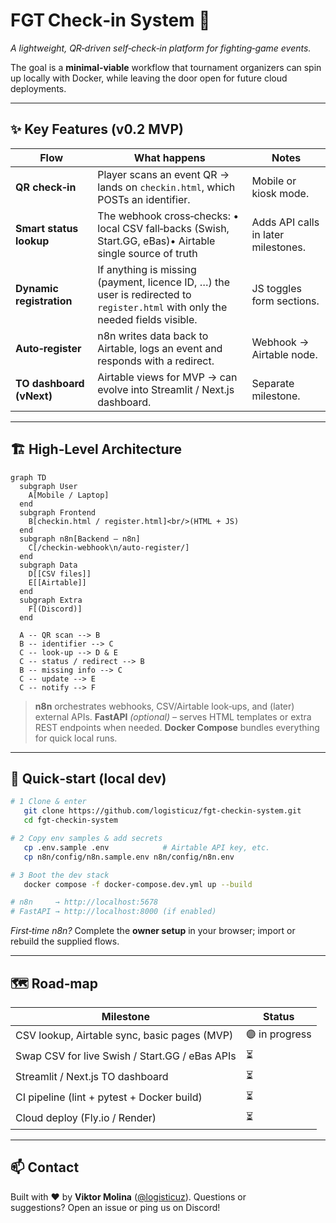 # FGT Check‑in System 🥊

*A lightweight, QR‑driven self‑check‑in platform for fighting‑game events.*

The goal is a **minimal‑viable** workflow that tournament organizers can spin up locally with Docker, while leaving the door open for future cloud deployments.

---

## ✨ Key Features (v0.2 MVP)

|  Flow                    |  What happens                                                                                                                  |  Notes                              |
| ------------------------ | ------------------------------------------------------------------------------------------------------------------------------ | ----------------------------------- |
| **QR check‑in**          | Player scans an event QR → lands on `checkin.html`, which POSTs an identifier.                                                 | Mobile or kiosk mode.               |
| **Smart status lookup**  | The webhook cross‑checks: • local CSV fall‑backs (Swish, Start.GG, eBas)• Airtable single source of truth                      | Adds API calls in later milestones. |
| **Dynamic registration** | If anything is missing (payment, licence ID, …) the user is redirected to `register.html` with only the needed fields visible. | JS toggles form sections.           |
| **Auto‑register**        | n8n writes data back to Airtable, logs an event and responds with a redirect.                                                  | Webhook → Airtable node.            |
| **TO dashboard (vNext)** | Airtable views for MVP → can evolve into Streamlit / Next.js dashboard.                                                        | Separate milestone.                 |

---

## 🏗️ High‑Level Architecture

```mermaid
graph TD
  subgraph User
    A[Mobile / Laptop]
  end
  subgraph Frontend
    B[checkin.html / register.html]<br/>(HTML + JS)
  end
  subgraph n8n[Backend – n8n]
    C[/checkin‑webhook\n/auto‑register/]
  end
  subgraph Data
    D[[CSV files]]
    E[[Airtable]]
  end
  subgraph Extra
    F[(Discord)]
  end

  A -- QR scan --> B
  B -- identifier --> C
  C -- look‑up --> D & E
  C -- status / redirect --> B
  B -- missing info --> C
  C -- update --> E
  C -- notify --> F
```

> **n8n** orchestrates webhooks, CSV/Airtable look‑ups, and (later) external APIs.
> **FastAPI** *(optional)* – serves HTML templates or extra REST endpoints when needed.
> **Docker Compose** bundles everything for quick local runs.

---

## 🚀 Quick‑start (local dev)

```bash
# 1 Clone & enter
   git clone https://github.com/logisticuz/fgt-checkin-system.git
   cd fgt-checkin-system

# 2 Copy env samples & add secrets
   cp .env.sample .env            # Airtable API key, etc.
   cp n8n/config/n8n.sample.env n8n/config/n8n.env

# 3 Boot the dev stack
   docker compose -f docker-compose.dev.yml up --build

# n8n     → http://localhost:5678
# FastAPI → http://localhost:8000 (if enabled)
```

*First‑time n8n?*  Complete the **owner setup** in your browser; import or rebuild the supplied flows.

---

## 🗺️ Road‑map

|  Milestone                                     |  Status        |
| ---------------------------------------------- | -------------- |
| CSV lookup, Airtable sync, basic pages (MVP)   | 🟣 in progress |
| Swap CSV for live Swish / Start.GG / eBas APIs | ⏳              |
| Streamlit / Next.js TO dashboard               | ⏳              |
| CI pipeline (lint + pytest + Docker build)     | ⏳              |
| Cloud deploy (Fly.io / Render)                 | ⏳              |

---

## 📫 Contact

Built with ❤️ by **Viktor Molina** ([@logisticuz](https://github.com/logisticuz)).
Questions or suggestions? Open an issue or ping us on Discord!
